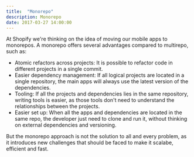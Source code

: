 ```yaml
---
title:  "Monorepo"
description: Monorepo
date: 2017-03-27 14:00:00
---
```

At Shopify we're thinking on the idea of moving our mobile apps to
monorepos. A monorepo offers several advantages compared to multirepo, such as:
- Atomic refactors across projects: It is possible to refactor code in different projects in a single commit.
- Easier dependency management: If all logical projects are located in a single repository, the main apps will always use the latest version of the dependencies.
- Tooling: If all the projects and dependencies lies in the same repository, writing tools is easier, as those tools don't need to understand the relationships between the projects.
- Easier set up: When all the apps and dependencies are located in the same repo, the developer just need to clone and run it, without thinking on external dependencies and versioning.

But the monorepo approach is not the solution to all and every problem, as
it introduces new challenges that should be faced to make it scalabe, efficient and fast.

<!-- Selective tests >
<!-- Different pipelines for CI >
<!-- Faster git clones >
<!-- Parallel pipeline execution >
<!-- Cache (Gradle, gems, apks...) >